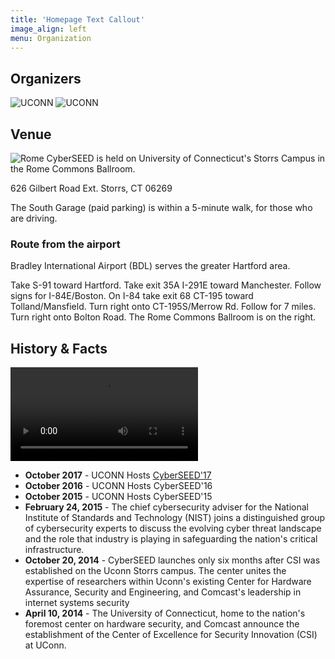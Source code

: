 ```yaml
---
title: 'Homepage Text Callout'
image_align: left
menu: Organization
---
```


## Organizers

![UCONN](/images/uconn-logo.png?classes=resize=400)
![UCONN](/images/syf-logo2.png?classes=resize=100)

## Venue

![Rome](/images/rome.jpg?classes=float-right)
CyberSEED is held on University of Connecticut's Storrs Campus in the
Rome Commons Ballroom. 

626 Gilbert Road Ext. Storrs, CT 06269

The South Garage (paid parking) is within a 5-minute walk, for those
who are driving.

### Route from the airport

Bradley International Airport (BDL) serves the greater Hartford area.

Take S-91 toward Hartford. Take exit 35A I-291E toward
Manchester. Follow signs for I-84E/Boston. On I-84 take exit 68 CT-195
toward Tolland/Mansfield. Turn right onto CT-195S/Merrow Rd. Follow
for 7 miles. Turn right onto Bolton Road. The Rome Commons Ballroom is
on the right.

## History & Facts

![Video](/images/What-is-cyberseed2.mov?loop=1&controls=1&autoplay=0)

- **October 2017** - UCONN Hosts [CyberSEED'17](https://csi.uconn.edu/cybersecurity-week-2017/)
- **October 2016** - UCONN Hosts CyberSEED'16
- **October 2015** - UCONN Hosts CyberSEED'15
- **February 24, 2015** - The chief cybersecurity adviser for the National
Institute of Standards and Technology (NIST) joins a distinguished
group of cybersecurity experts to discuss the evolving cyber threat
landscape and the role that industry is playing in safeguarding the
nation's critical infrastructure.
- **October 20, 2014** - CyberSEED launches only six months after CSI was
  established on the Uconn Storrs campus. The center unites the
  expertise of researchers within Uconn's existing Center for Hardware
  Assurance, Security and Engineering, and Comcast's leadership in
  internet systems security 
- **April 10, 2014** - The University of Connecticut, home to the nation's 
foremost center on hardware security, and Comcast announce the
establishment of the Center of Excellence for Security Innovation
(CSI) at UConn.



